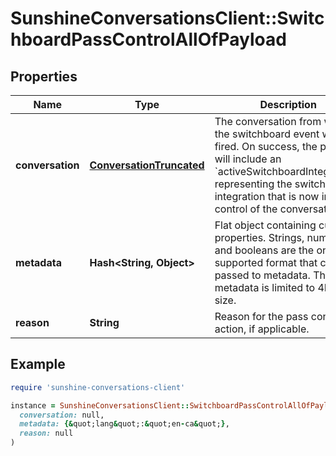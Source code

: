 # SunshineConversationsClient::SwitchboardPassControlAllOfPayload

## Properties

| Name | Type | Description | Notes |
| ---- | ---- | ----------- | ----- |
| **conversation** | [**ConversationTruncated**](ConversationTruncated.md) | The conversation from which the switchboard event was fired. On success, the payload will include an &#x60;activeSwitchboardIntegration&#x60;, representing the switchboard integration that is now in control of the conversation. | [optional] |
| **metadata** | **Hash&lt;String, Object&gt;** | Flat object containing custom properties. Strings, numbers and booleans  are the only supported format that can be passed to metadata. The metadata is limited to 4KB in size.  | [optional] |
| **reason** | **String** | Reason for the pass control action, if applicable. | [optional] |

## Example

```ruby
require 'sunshine-conversations-client'

instance = SunshineConversationsClient::SwitchboardPassControlAllOfPayload.new(
  conversation: null,
  metadata: {&quot;lang&quot;:&quot;en-ca&quot;},
  reason: null
)
```

